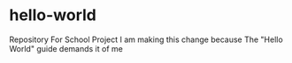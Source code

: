 # hello-world
Repository For School Project
I am making this change because The "Hello World" guide demands it of me
